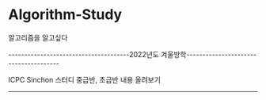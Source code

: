 # Algorithm-Study
알고리즘을 알고싶다

--------------------------------------2022년도 겨울방학--------------------------------------

ICPC Sinchon 스터디
중급반, 초급반 내용 올려보기

---------------------------------------------------------------------------------------------
